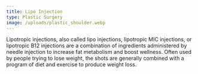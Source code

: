 ```yaml
---
title: Lipo Injection
type: Plastic Surgery
image: /uploads/plastic_shoulder.webp
---
```

Lipotropic injections, also called lipo injections, lipotropic MIC injections, or lipotropic B12 injections are a combination of ingredients administered by needle injection to increase fat metabolism and boost wellness. Often used by people trying to lose weight, the shots are generally combined with a program of diet and exercise to produce weight loss.